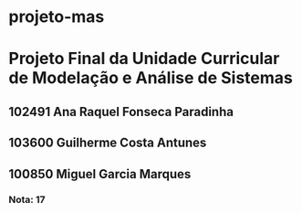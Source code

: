 # projeto-mas
<h1>Projeto Final da Unidade Curricular de Modelação e Análise de Sistemas</h1>
<h2>102491 Ana Raquel Fonseca Paradinha</h2>
<h2>103600 Guilherme Costa Antunes</h2>
<h2>100850 Miguel Garcia Marques</h2>
<h3>Nota: 17</h3>
